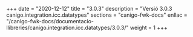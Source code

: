 +++
date        = "2020-12-12"
title       = "3.0.3"
description = "Versió 3.0.3 canigo.integration.icc.datatypes"
sections    = "canigo-fwk-docs"
enllac		= "/canigo-fwk-docs/documentacio-llibreries/canigo.integration.icc.datatypes/3.0.3/"
weight		= 1
+++
